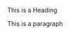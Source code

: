 <!DOCTYPE html>
<html>
<head>
<style>

p.italic {
  font-style: italic;
}

p.oblique {
  font-style: oblique;
}
</style>
</head>
<body>

<p class="italic">This is a Heading</p>
<p class="oblique">This is a paragraph</p>

</body>
</html>


